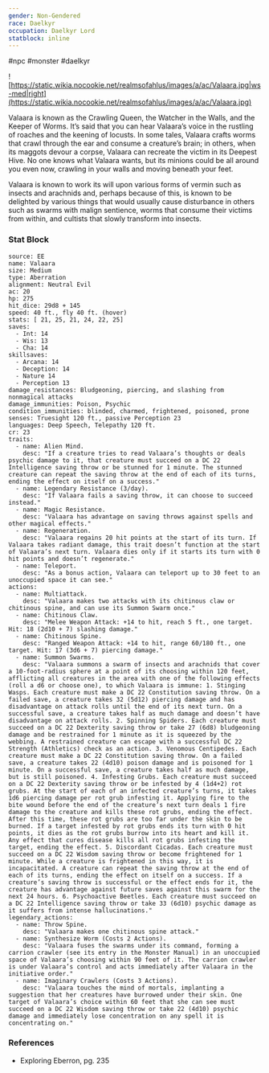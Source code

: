 ```yaml
---
gender: Non-Gendered
race: Daelkyr
occupation: Daelkyr Lord
statblock: inline
---
```

 #npc #monster #daelkyr 

![https://static.wikia.nocookie.net/realmsofahlus/images/a/ac/Valaara.jpg|ws-med|right](https://static.wikia.nocookie.net/realmsofahlus/images/a/ac/Valaara.jpg)

Valaara is known as the Crawling Queen, the Watcher in the Walls, and the Keeper of Worms. It’s said that you can hear Valaara’s voice in the rustling of roaches and the keening of locusts. In some tales, Valaara crafts worms that crawl through the ear and consume a creature’s brain; in others, when its maggots devour a corpse, Valaara can recreate the victim in its Deepest Hive. No one knows what Valaara wants, but its minions could be all around you even now, crawling in your walls and moving beneath your feet.

Valaara is known to work its will upon various forms of vermin such as insects and arachnids and, perhaps because of this, is known to be delighted by various things that would usually cause disturbance in others such as swarms with malign sentience, worms that consume their victims from within, and cultists that slowly transform into insects.

### Stat Block

```statblock
source: EE
name: Valaara
size: Medium
type: Aberration
alignment: Neutral Evil
ac: 20
hp: 275
hit_dice: 29d8 + 145
speed: 40 ft., fly 40 ft. (hover)
stats: [ 21, 25, 21, 24, 22, 25]
saves:
  - Int: 14
  - Wis: 13
  - Cha: 14
skillsaves:
  - Arcana: 14
  - Deception: 14
  - Nature 14
  - Perception 13
damage_resistances: Bludgeoning, piercing, and slashing from nonmagical attacks
damage_immunities: Poison, Psychic
condition_immunities: blinded, charmed, frightened, poisoned, prone
senses: Truesight 120 ft., passive Perception 23
languages: Deep Speech, Telepathy 120 ft.
cr: 23
traits:
  - name: Alien Mind.
    desc: "If a creature tries to read Valaara’s thoughts or deals psychic damage to it, that creature must succeed on a DC 22 Intelligence saving throw or be stunned for 1 minute. The stunned creature can repeat the saving throw at the end of each of its turns, ending the effect on itself on a success."
  - name: Legendary Resistance (3/day).
    desc: "If Valaara fails a saving throw, it can choose to succeed instead."
  - name: Magic Resistance.
    desc: "Valaara has advantage on saving throws against spells and other magical effects."
  - name: Regeneration.
    desc: "Valaara regains 20 hit points at the start of its turn. If Valaara takes radiant damage, this trait doesn’t function at the start of Valaara’s next turn. Valaara dies only if it starts its turn with 0 hit points and doesn’t regenerate."
  - name: Teleport.
    desc: "As a bonus action, Valaara can teleport up to 30 feet to an unoccupied space it can see."
actions:
  - name: Multiattack.
    desc: "Valaara makes two attacks with its chitinous claw or chitinous spine, and can use its Summon Swarm once."
  - name: Chitinous Claw.
    desc: "Melee Weapon Attack: +14 to hit, reach 5 ft., one target. Hit: 18 (2d10 + 7) slashing damage."
  - name: Chitinous Spine.
    desc: "Ranged Weapon Attack: +14 to hit, range 60/180 ft., one target. Hit: 17 (3d6 + 7) piercing damage."
  - name: Summon Swarms.
    desc: "Valaara summons a swarm of insects and arachnids that cover a 10-foot-radius sphere at a point of its choosing within 120 feet, afflicting all creatures in the area with one of the following effects (roll a d6 or choose one), to which Valaara is immune: 1. Stinging Wasps. Each creature must make a DC 22 Constitution saving throw. On a failed save, a creature takes 32 (5d12) piercing damage and has disadvantage on attack rolls until the end of its next turn. On a successful save, a creature takes half as much damage and doesn’t have disadvantage on attack rolls. 2. Spinning Spiders. Each creature must succeed on a DC 22 Dexterity saving throw or take 27 (6d8) bludgeoning damage and be restrained for 1 minute as it is squeezed by the webbing. A restrained creature can escape with a successful DC 22 Strength (Athletics) check as an action. 3. Venomous Centipedes. Each creature must make a DC 22 Constitution saving throw. On a failed save, a creature takes 22 (4d10) poison damage and is poisoned for 1 minute. On a successful save, a creature takes half as much damage, but is still poisoned. 4. Infesting Grubs. Each creature must succeed on a DC 22 Dexterity saving throw or be infested by 4 (1d4+2) rot grubs. At the start of each of an infected creature’s turns, it takes 1d6 piercing damage per rot grub infesting it. Applying fire to the bite wound before the end of the creature’s next turn deals 1 fire damage to the creature and kills these rot grubs, ending the effect. After this time, these rot grubs are too far under the skin to be burned. If a target infested by rot grubs ends its turn with 0 hit points, it dies as the rot grubs burrow into its heart and kill it. Any effect that cures disease kills all rot grubs infesting the target, ending the effect. 5. Discordant Cicadas. Each creature must succeed on a DC 22 Wisdom saving throw or become frightened for 1 minute. While a creature is frightened in this way, it is incapacitated. A creature can repeat the saving throw at the end of each of its turns, ending the effect on itself on a success. If a creature’s saving throw is successful or the effect ends for it, the creature has advantage against future saves against this swarm for the next 24 hours. 6. Psychoactive Beetles. Each creature must succeed on a DC 22 Intelligence saving throw or take 33 (6d10) psychic damage as it suffers from intense hallucinations."
legendary_actions:
  - name: Throw Spine.
    desc: "Valaara makes one chitinous spine attack."
  - name: Synthesize Worm (Costs 2 Actions).
    desc: "Valaara fuses the swarms under its command, forming a carrion crawler (see its entry in the Monster Manual) in an unoccupied space of Valaara’s choosing within 90 feet of it. The carrion crawler is under Valaara’s control and acts immediately after Valaara in the initiative order."
  - name: Imaginary Crawlers (Costs 3 Actions).
    desc: "Valaara touches the mind of mortals, implanting a suggestion that her creatures have burrowed under their skin. One target of Valaara’s choice within 60 feet that she can see must succeed on a DC 22 Wisdom saving throw or take 22 (4d10) psychic damage and immediately lose concentration on any spell it is concentrating on."
```

### References

* Exploring Eberron, pg. 235
